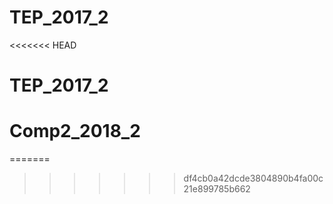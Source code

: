 # TEP_2017_2
<<<<<<< HEAD
# TEP_2017_2
# Comp2_2018_2
=======
>>>>>>> df4cb0a42dcde3804890b4fa00c21e899785b662
